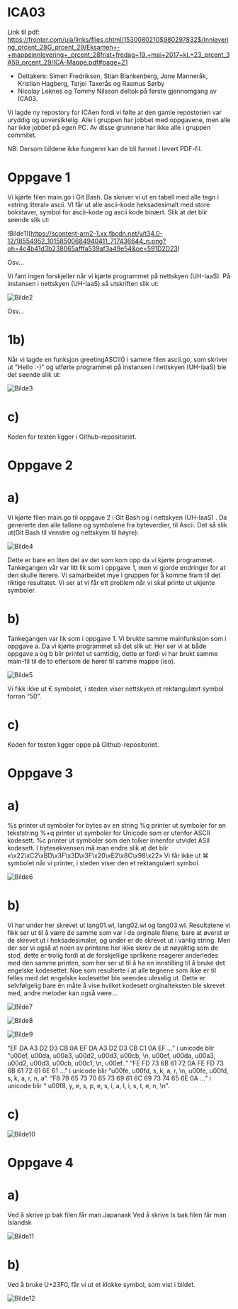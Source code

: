 # ICA03

Link til pdf: https://fronter.com/uia/links/files.phtml/1530080210$980297832$/Innlevering_prcent_28G_prcent_29/Eksamen+-+mappeinnlevering+_prcent_28frist+fredag+19.+mai+2017+kl.+23_prcent_3A59_prcent_29/ICA-Mappe.pdf#page=21

* Deltakere: Simen Fredriksen, Stian Blankenberg, Jone Manneråk, Kristian Hagberg, Tarjei Taxerås og Rasmus Sørby
* Nicolay Leknes og Tommy Nilsson deltok på første gjennomgang av ICA03. 

Vi lagde ny repostory for ICAen fordi vi følte at den gamle repostorien var uryddig og uoversiktelig. Alle i gruppen har jobbet med oppgavene, men alle har ikke jobbet på egen PC. Av disse grunnene har ikke alle i gruppen commitet.

NB: Dersom bildene ikke fungerer kan de bli funnet i levert PDF-fil. 

# Oppgave 1


Vi kjørte filen main.go i Git Bash. Da skriver vi ut en tabell med alle tegn i «string literal» ascii. VI får ut alle ascii-kode heksadesimalt med store bokstaver, symbol for ascii-kode og ascii kode binært. Slik at det blir seende slik ut: 


!Bilde1](https://scontent-arn2-1.xx.fbcdn.net/v/t34.0-12/18554952_10158500684940411_717436644_n.png?oh=4c4b41d3b238065afffa539af3a49e54&oe=591D2D23)

Osv…


Vi fant ingen forskjeller når vi kjørte programmet på nettskyen (UH-IaaS).
På instansen i nettskyen (UH-IaaS) så utskriften slik ut:

![Bilde2](https://scontent-arn2-1.xx.fbcdn.net/v/t34.0-12/18554792_10158500687760411_1203725809_n.png?oh=c457cd7a38510bbc7b241fa548a4a673&oe=591D8233)


Osv…




# 1b) 
Når vi lagde en funksjon greetingASCII() i samme filen ascii.go, som skriver ut "Hello :-)"  og utførte programmet på instansen i nettskyen (UH-IaaS) ble det seende slik ut:

![Bilde3](https://scontent-arn2-1.xx.fbcdn.net/v/t34.0-12/18579106_10158500691750411_1873139703_n.png?oh=ed78dd88ca0a29676db739799965e575&oe=591CEE7A)


# c)
Koden for testen ligger i Github-repositoriet.

 
 


# Oppgave 2


# a)
Vi kjørte filen main.go til oppgave 2 i Git Bash og i nettskyen (UH-IaaS) . Da genererte den alle tallene og symbolene fra byteverdier, til Ascii. Det så slik ut(Git Bash til venstre og nettskyen til høyre):

![Bilde4](https://scontent-arn2-1.xx.fbcdn.net/v/t34.0-12/18578525_10158500695125411_1586052045_n.png?oh=52b2986105eee18b89848142cccf3b8f&oe=591CF9E2)


Dette er bare en liten del av det som kom opp da vi kjørte programmet. Tankegangen vår var litt lik som i oppgave 1, men vi gjorde endringer for at den skulle iterere. Vi samarbeidet mye i gruppen for å komme fram til det riktige resultatet. Vi ser at vi får ett problem når vi skal printe ut ukjente symboler.

# b)
Tankegangen var lik som i oppgave 1. Vi brukte samme mainfunksjon som i oppgave a. Da vi kjørte programmet så det slik ut: Her ser vi at både oppgave a og b blir printet ut samtidig, dette er fordi vi har brukt samme main-fil til de to ettersom de hører til samme mappe (iso).

![Bilde5](https://scontent-arn2-1.xx.fbcdn.net/v/t34.0-12/18516255_10158500697285411_698830966_n.png?oh=196ab55d7d0acdf17fd02a5df26f6c04&oe=591CF5C6)

Vi fikk ikke ut € symbolet, i steden viser nettskyen et rektangulært symbol forran “50”. 

# c)
Koden for testen ligger oppe på Github-repositoriet. 

 
 

# Oppgave 3

# a)
%s printer ut symboler for bytes av en string
 %q printer ut symboler for en tekststring 
%+q printer ut symboler for Unicode som er utenfor ASCII kodesett. 
%c printer ut symboler som den tolker innenfor utvidet ASII kodesett. 
I bytesekvensen må man endre slik at det blir «\x22\xC2\xBD\x3F\x3D\x3F\x20\xE2\x8C\x98\x22»
Vi får ikke ut ⌘ symbolet når vi printer, i steden viser den et rektangulært symbol.

![Bilde6](https://scontent-arn2-1.xx.fbcdn.net/v/t34.0-12/18516165_10158500699905411_1881870183_n.png?oh=5aac8e6c63e54742c5f9b2b1b696558b&oe=591D7EDD)


# b)
Vi har under her skrevet ut lang01.wl, lang02.wl og lang03.wl. Resultatene vi fikk ser ut til å være de samme som var i de orginale filene, bare at øverst er de skrevet ut i heksadesimaler, og under er de skrevet ut i vanlig string. Men der ser vi også at noen av printene her ikke skrev de ut nøyaktig som de stod, dette er trolig fordi at de forskjellige språkene reagerer anderledes med den samme printen, som her ser ut til å ha en innstilling til å bruke det engelske kodesettet. Noe som resulterte i at alle tegnene som ikke er til felles med det engelske kodesettet ble seendes uleselig ut. Dette er selvfølgelig bare èn måte å vise hvilket kodesett orginalteksten ble skrevet med, andre metoder kan også være...

![Bilde7](https://scontent-arn2-1.xx.fbcdn.net/v/t34.0-12/18516180_10158500703165411_271930854_n.png?oh=14e79df80eda4137269a560746047669&oe=591E3279)

![Bilde8](https://scontent-arn2-1.xx.fbcdn.net/v/t34.0-12/18516211_10158500703740411_926807169_n.png?oh=0cf55844677b64b645e13916b351a03a&oe=591D2F6C)

![Bilde9](https://scontent-arn2-1.xx.fbcdn.net/v/t34.0-12/18578754_10158500704000411_543887020_n.png?oh=428d75b1451760d1bf80402e64eb835c&oe=591D38A5)


“EF DA A3 D2 D3 CB 0A EF DA A3 D2 D3 CB C1 0A EF …” i unicode blir “u00ef, u00da, u00a3, u00d2, u00d3, u00cb, \n, u00ef, u00da, u00a3, u00d2, u00d3, u00cb, u00c1, \n, u00ef..”
“FE FD 73 6B 61 72 0A FE FD 73 6B 61 72 61 6E 61 ...” i unicode blir “u00fe, u00fd, s, k, a, r, \n, u00fe, u00fd, s, k, a, r, n, a”.
“F8 79 65 73 70 65 73 69 61 6C 69 73 74 65 6E 0A ...” i unicode blir “  u00f8, y, e, s, p, e, s, i, a, l, i, s, t, e, n, \n”.




# c)

![Bilde10](https://scontent-arn2-1.xx.fbcdn.net/v/t34.0-12/18492971_10158500708685411_1635529287_n.png?oh=42d014d1469bbd5c651b367f81e31e9a&oe=591CE887)

 
 


# Oppgave 4

# a) 
Ved å skrive jp bak filen får man Japanask 
Ved å skrive Is bak filen får man Islandsk

![Bilde11](https://scontent-arn2-1.xx.fbcdn.net/v/t34.0-12/18578723_10158500708920411_765775719_n.png?oh=60e0c84d3a150c1cfad33ddb20bd3aea&oe=591D14AD)

# b) 
Ved å bruke U+23F0, får vi ut et klokke symbol, som vist i bildet.

![Bilde12](https://scontent-arn2-1.xx.fbcdn.net/v/t34.0-12/18554429_10158500709035411_308355515_n.png?oh=d3bbb23131eb08da2da95590f02b7b36&oe=591CE464)
